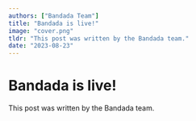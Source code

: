 ```yaml
---
authors: ["Bandada Team"]
title: "Bandada is live!"
image: "cover.png"
tldr: "This post was written by the Bandada team."
date: "2023-08-23"
---
```


# Bandada is live!

This post was written by the Bandada team.
